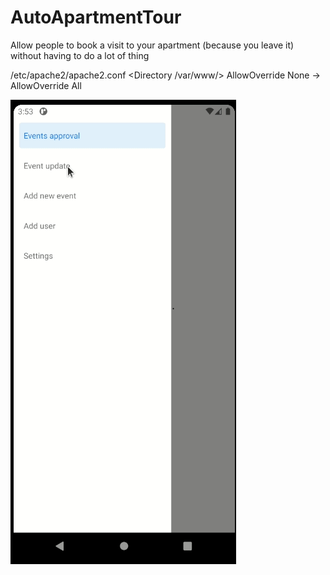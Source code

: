 # AutoApartmentTour
Allow people to book a visit to your apartment (because you leave it) without having to do a lot of thing

/etc/apache2/apache2.conf
<Directory /var/www/>
AllowOverride None -> AllowOverride All

![Alt Text](assets/add_user.gif)
